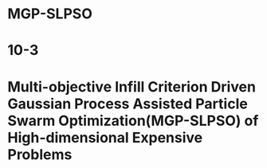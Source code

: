 # MGP-SLPSO
# 10-3
# Multi-objective Infill Criterion Driven Gaussian Process Assisted Particle Swarm Optimization(MGP-SLPSO) of High-dimensional Expensive Problems
